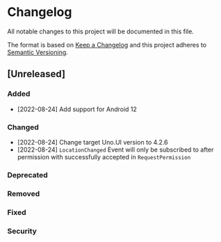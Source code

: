 # Changelog
All notable changes to this project will be documented in this file.

The format is based on [Keep a Changelog](http://keepachangelog.com/en/1.0.0/)
and this project adheres to [Semantic Versioning](http://semver.org/spec/v2.0.0.html).

## [Unreleased]

### Added
* [2022-08-24] Add support for Android 12

### Changed
* [2022-08-24] Change target Uno.UI version to 4.2.6
* [2022-08-24] ``LocationChanged`` Event will only be subscribed to after permission with successfully accepted in ``RequestPermission``

### Deprecated

### Removed

### Fixed

### Security
